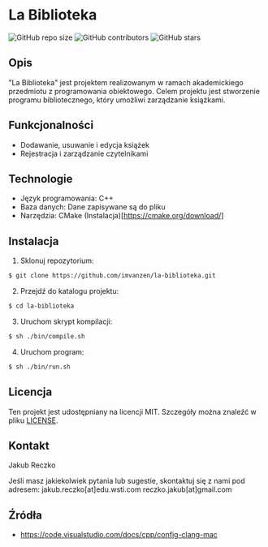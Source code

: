 # La Biblioteka

![GitHub repo size](https://img.shields.io/github/repo-size/imvanzen/la-biblioteka)
![GitHub contributors](https://img.shields.io/github/contributors/imvanzen/la-biblioteka)
![GitHub stars](https://img.shields.io/github/stars/imvanzen/la-biblioteka?style=social)

## Opis

"La Biblioteka" jest projektem realizowanym w ramach akademickiego przedmiotu z programowania obiektowego.
Celem projektu jest stworzenie programu bibliotecznego, który umożliwi zarządzanie książkami.

## Funkcjonalności

- Dodawanie, usuwanie i edycja książek
- Rejestracja i zarządzanie czytelnikami

## Technologie

- Język programowania: C++
- Baza danych: Dane zapisywane są do pliku
- Narzędzia: CMake (Instalacja)[https://cmake.org/download/]

## Instalacja

1. Sklonuj repozytorium:

```bash
$ git clone https://github.com/imvanzen/la-biblioteka.git
```

2. Przejdź do katalogu projektu:

```bash
$ cd la-biblioteka
```

3. Uruchom skrypt kompilacji:

```bash
$ sh ./bin/compile.sh
```

4. Uruchom program:

```bash
$ sh ./bin/run.sh
```

## Licencja

Ten projekt jest udostępniany na licencji MIT. Szczegóły można znaleźć w pliku [LICENSE](LICENSE).

## Kontakt

Jakub Reczko

Jeśli masz jakiekolwiek pytania lub sugestie, skontaktuj się z nami pod adresem:
jakub.reczko[at]edu.wsti.com
reczko.jakub[at]gmail.com

## Źródła

- https://code.visualstudio.com/docs/cpp/config-clang-mac
